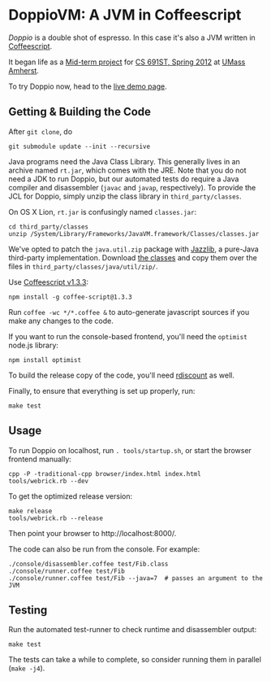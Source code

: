 DoppioVM: A JVM in Coffeescript
=================================

_Doppio_ is a double shot of espresso.
In this case it's also a JVM written in [Coffeescript](http://coffeescript.org/).

It began life as a [Mid-term project](http://plasma.cs.umass.edu/emery/grad-systems-project-1) 
for [CS 691ST, Spring 2012](http://plasma.cs.umass.edu/emery/grad-systems)
at [UMass Amherst](http://www.cs.umass.edu/).

To try Doppio now, head to the [live demo page](http://int3.github.com/doppio/).


Getting & Building the Code
---------------------------

After `git clone`, do

    git submodule update --init --recursive

Java programs need the Java Class Library. This generally lives in
an archive named `rt.jar`, which comes with the JRE. Note that you
do not need a JDK to run Doppio, but our automated tests do require
a Java compiler and disassembler (`javac` and `javap`, respectively).
To provide the JCL for Doppio, simply unzip the class library in
`third_party/classes`.

On OS X Lion, `rt.jar` is confusingly named `classes.jar`:

    cd third_party/classes
    unzip /System/Library/Frameworks/JavaVM.framework/Classes/classes.jar

We've opted to patch the `java.util.zip` package with [Jazzlib](http://jazzlib.sourceforge.net/),
a pure-Java third-party implementation.
Download [the classes][jazzlib] and copy them over the files in
`third_party/classes/java/util/zip/`.

Use [Coffeescript v1.3.3][coffee]:

    npm install -g coffee-script@1.3.3

Run `coffee -wc */*.coffee &` to auto-generate javascript sources if you make any changes to the code.

If you want to run the console-based frontend, you'll need the `optimist` node.js library:

    npm install optimist
   
To build the release copy of the code, you'll need [rdiscount][rdisc] as well.

Finally, to ensure that everything is set up properly, run:

    make test

[coffee]: http://coffeescript.org/
[rdisc]: https://github.com/rtomayko/rdiscount
[jazzlib]: http://sourceforge.net/projects/jazzlib/files/jazzlib/0.07/jazzlib-binary-0.07-juz.zip/download

Usage
-----

To run Doppio on localhost, run `. tools/startup.sh`, or start the browser frontend manually:

    cpp -P -traditional-cpp browser/index.html index.html
    tools/webrick.rb --dev

To get the optimized release version:

    make release
    tools/webrick.rb --release

Then point your browser to http://localhost:8000/.

The code can also be run from the console. For example:

    ./console/disassembler.coffee test/Fib.class
    ./console/runner.coffee test/Fib
    ./console/runner.coffee test/Fib --java=7  # passes an argument to the JVM

Testing
-------

Run the automated test-runner to check runtime and disassembler output:

    make test

The tests can take a while to complete, so consider running them in parallel (`make -j4`).
